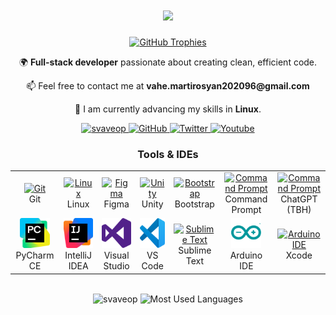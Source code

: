 <h1 align="center">
    <a href="https://git.io/typing-svg">
        <img src="https://readme-typing-svg.herokuapp.com?font=Righteous&size=35&center=true&vCenter=true&width=500&height=70&duration=3500&lines=Hello+World+👋;+I+am+Vahe+Martirosyan+🔥;" />
    </a>
</h1>
<!--<a href="https://visitcount.itsvg.in">
  <img src="https://visitcount.itsvg.in/api?id=Svaveop&label=My%20Views&color=9&icon=1&pretty=true" />
</a>-->
<div align="center">
  <a href="https://github.com/ryo-ma/github-profile-trophy">
    <img src="https://github-profile-trophy.vercel.app/?username=Svaveop&theme=gruvbox&no-frame=true&margin-w=5&title=MultiLanguage,Commits,Stars,Repositories&column=4&row=1" alt="GitHub Trophies">
  </a>
</div>
<p align="center">
    🌍 <strong>Full-stack developer</strong> passionate about creating clean, efficient code.
</p>

<p align="center">
    📫 Feel free to contact me at <strong>vahe.martirosyan202096@gmail.com </strong>
</p>

<p align="center">
  🌱 I am currently advancing my skills in <strong>Linux</strong>.
</p>

<!-- <p align="center">
   🎉 Enter <a href="https://svaveop.wordpress.com/">here</a> for more information </strong>.
 </p> -->

<p align="center">
  <a href="https://www.buymeacoffee.com/svaveop">
    <img src="https://cdn.buymeacoffee.com/buttons/v2/default-yellow.png" height="50" width="180" alt="svaveop" />
  </a>
     <a href="https://instagram.com/Svaveop" target="_blank">
    <img src="https://freelogopng.com/images/all_img/1658588965instagram-logo-png-transparent-background.png" height="40" width="40" alt="GitHub"/>
  </a>
  <!--<a href="linkedin.com/in/vahe-martirosyan-3a4473318 target="_blank">
    <img src="http://www.freepnglogos.com/uploads/official-linkedin-logo----17.png" height="30" width="30" alt="LinkedIn"/>
  </a>-->
  <a href="https://x.com/svaveop" target="_blank">
    <img src="https://img.icons8.com/fluent/48/000000/twitter.png" height="45" width="45" alt="Twitter"/>
  </a>
    <a href="https://www.youtube.com/@Svaveop" target="_blank">
    <img src="http://clipart-library.com/images_k/youtube-transparent-png/youtube-transparent-png-15.png" height="45" width="45" alt="Youtube"/>
  </a>

<!--<h3 align="center">Languages</h3>
<table align="center">
  <tr>
    <td align="center" width="99">
      <a href="https://www.w3schools.com/cpp/" target="_blank">
        <img src="https://raw.githubusercontent.com/devicons/devicon/master/icons/cplusplus/cplusplus-original.svg" width="48" height="48" alt="C++" />
      </a>
      <br>C++
    </td>
    <td align="center" width="99">
      <a href="https://learn.microsoft.com/en-us/dotnet/csharp/" target="_blank">
        <img src="https://raw.githubusercontent.com/devicons/devicon/master/icons/csharp/csharp-original.svg" width="48" height="48" alt="C#" />
      </a>
      <br>C#
    </td>
    <td align="center" width="99">
      <a href="https://www.java.com" target="_blank">
        <img src="https://raw.githubusercontent.com/devicons/devicon/master/icons/java/java-original.svg" width="48" height="48" alt="Java" />
      </a>
      <br>Java
    </td>
    <td align="center" width="99">
      <a href="https://developer.mozilla.org/en-US/docs/Web/JavaScript" target="_blank">
        <img src="https://raw.githubusercontent.com/devicons/devicon/master/icons/javascript/javascript-original.svg" width="48" height="48" alt="JavaScript" />
      </a>
      <br>JavaScript
    </td>
    <td align="center" width="99">
      <a href="https://www.w3schools.com/html/html_intro.asp" target="_blank">
        <img src="https://raw.githubusercontent.com/devicons/devicon/master/icons/html5/html5-original-wordmark.svg" width="48" height="48" alt="HTML5" />
      </a>
      <br>HTML5
    </td>
    <td align="center" width="99">
      <a href="https://www.w3schools.com/css/" target="_blank">
        <img src="https://raw.githubusercontent.com/devicons/devicon/master/icons/css3/css3-original-wordmark.svg" width="48" height="48" alt="CSS3" />
      </a>
      <br>CSS3
    </td>
  </tr>
  <tr>
    <td align="center" width="99">
      <a href="https://www.python.org" target="_blank">
        <img src="https://raw.githubusercontent.com/devicons/devicon/master/icons/python/python-original.svg" width="48" height="48" alt="Python" />
      </a>
      <br>Python
    </td>
    <td align="center" width="99">
      <a href="https://developer.apple.com/swift/" target="_blank">
        <img src="https://raw.githubusercontent.com/devicons/devicon/master/icons/swift/swift-original.svg" width="48" height="48" alt="Swift" />
      </a>
      <br>Swift
    </td>
  </tr>
</table>-->

<h3 align="center">Tools & IDEs</h3>
<table align="center">
  <tr>
    <td align="center" width="99">
      <a href="https://git-scm.com/" target="_blank">
        <img src="https://www.vectorlogo.zone/logos/git-scm/git-scm-icon.svg" width="48" height="48" alt="Git" />
      </a>
      <br>Git
    </td>
    <td align="center" width="99">
      <a href="https://www.linux.org/" target="_blank">
        <img src="https://www.vectorlogo.zone/logos/linux/linux-icon.svg" width="48" height="48" alt="Linux" />
      </a>
      <br>Linux
    </td>
    <td align="center" width="99">
      <a href="https://www.figma.com/" target="_blank">
        <img src="https://www.vectorlogo.zone/logos/figma/figma-icon.svg" width="48" height="48" alt="Figma" />
      </a>
      <br>Figma
    </td>
    <td align="center" width="99">
      <a href="https://unity.com/" target="_blank">
        <img src="https://uxwing.com/wp-content/themes/uxwing/download/brands-and-social-media/unity-game-engine-icon.png" width="48" height="48" alt="Unity" />
      </a>
      <br>Unity
    </td>
    <td align="center" width="99">
      <a href="https://getbootstrap.com" target="_blank">
        <img src="https://icons.getbootstrap.com/assets/img/icons-hero.png" width="60" height="60" alt="Bootstrap" />
      </a>
      <br>Bootstrap
    </td>
    <td align="center" width="99">
      <a href="https://www.microsoft.com/windows/" target="_blank">
        <img src="https://www.freeiconspng.com/thumbs/command-line-icon/command-line-icon-1.png" width="48" height="48" alt="Command Prompt" />
      </a>
      <br>Command Prompt
    </td>
        <td align="center" width="99">
      <a href="https://chatgpt.com/" target="_blank">
        <img src="https://static.vecteezy.com/system/resources/previews/021/059/827/non_2x/chatgpt-logo-chat-gpt-icon-on-white-background-free-vector.jpg" width="48" height="48" alt="Command Prompt" />
      </a>
      <br>ChatGPT (TBH)
    </td>
  </tr>
  <tr>
    <td align="center" width="99">
      <a href="https://www.jetbrains.com/pycharm/" target="_blank">
        <img src="https://raw.githubusercontent.com/devicons/devicon/master/icons/pycharm/pycharm-original.svg" width="48" height="48" alt="PyCharm" />
      </a>
      <br>PyCharm CE
    </td>
    <td align="center" width="99">
      <a href="https://www.jetbrains.com/idea/" target="_blank">
        <img src="https://raw.githubusercontent.com/devicons/devicon/master/icons/intellij/intellij-original.svg" width="48" height="48" alt="IntelliJ IDEA" />
      </a>
      <br>IntelliJ IDEA
    </td>
    <td align="center" width="99">
      <a href="https://visualstudio.microsoft.com/" target="_blank">
        <img src="https://raw.githubusercontent.com/devicons/devicon/master/icons/visualstudio/visualstudio-plain.svg" width="48" height="48" alt="Visual Studio" />
      </a>
      <br>Visual Studio
    </td>
    <td align="center" width="99">
      <a href="https://code.visualstudio.com/" target="_blank">
        <img src="https://raw.githubusercontent.com/devicons/devicon/master/icons/vscode/vscode-original.svg" width="48" height="48" alt="Visual Studio Code" />
      </a>
      <br>VS Code
    </td>
    <td align="center" width="99">
      <a href="https://www.sublimetext.com/" target="_blank">
        <img src="https://cdn.icon-icons.com/icons2/3053/PNG/512/sublime_text_macos_bigsur_icon_189685.png" width="52" height="52" alt="Sublime Text" />
      </a>
      <br>Sublime Text
    </td>
    <td align="center" width="99">
      <a href="https://www.arduino.cc/en/software" target="_blank">
        <img src="https://raw.githubusercontent.com/devicons/devicon/master/icons/arduino/arduino-original.svg" width="48" height="48" alt="Arduino IDE" />
      </a>
      <br>Arduino IDE
    </td>
    <td align="center" width="99">
      <a href="https://developer.apple.com/xcode/" target="_blank">
        <img src="https://is1-ssl.mzstatic.com/image/thumb/Purple116/v4/58/25/3a/58253a1d-1cf2-c4a5-44a6-6bbc8ee6e274/Xcode-85-220-0-4-2x-sRGB.png/1200x630bb.png" width="48" height="48" alt="Arduino IDE" />
      </a>
      <br>Xcode
    </td>
  </tr>
</table>

<p align="center">
  <br/>
  <!-- <img src="https://streak-stats.demolab.com/?user=svaveop" alt="Streak Stats" style="display: inline-block;" /> -->
  <img src="https://github-readme-stats.vercel.app/api?username=svaveop&show_icons=true&locale=en" alt="svaveop" style="width: 515px; height: auto;" />
  <img src="https://github-readme-stats.vercel.app/api/top-langs?username=svaveop&show_icons=true&locale=en&layout=compact&langs_count=10" alt="Most Used Languages" style="display: inline-block;" />
</p>


<!--<div align="center">
  <img src="https://github-readme-activity-graph.vercel.app/graph?username=Svaveop&bg_color=ffffff&color=000000&line=000000&point=000000&area=true&hide_border=true" alt="Vahe's GitHub activity graph" />
</div>-->

